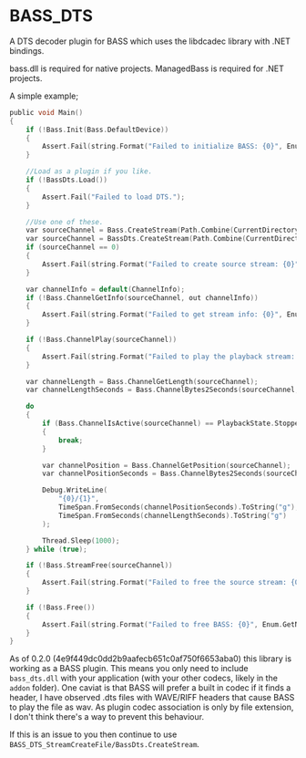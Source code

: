 # BASS_DTS

A DTS decoder plugin for BASS which uses the libdcadec library with .NET bindings.

bass.dll is required for native projects.
ManagedBass is required for .NET projects.

A simple example;

```c
public void Main()
{
    if (!Bass.Init(Bass.DefaultDevice))
    {
        Assert.Fail(string.Format("Failed to initialize BASS: {0}", Enum.GetName(typeof(Errors), Bass.LastError)));
    }

    //Load as a plugin if you like.
    if (!BassDts.Load())
    {
        Assert.Fail("Failed to load DTS.");
    }

    //Use one of these.
    var sourceChannel = Bass.CreateStream(Path.Combine(CurrentDirectory, this.FileName), 0, 0, this.BassFlags);
    var sourceChannel = BassDts.CreateStream(Path.Combine(CurrentDirectory, this.FileName), 0, 0, this.BassFlags);
    if (sourceChannel == 0)
    {
        Assert.Fail(string.Format("Failed to create source stream: {0}", Enum.GetName(typeof(Errors), Bass.LastError)));
    }

    var channelInfo = default(ChannelInfo);
    if (!Bass.ChannelGetInfo(sourceChannel, out channelInfo))
    {
        Assert.Fail(string.Format("Failed to get stream info: {0}", Enum.GetName(typeof(Errors), Bass.LastError)));
    }

    if (!Bass.ChannelPlay(sourceChannel))
    {
        Assert.Fail(string.Format("Failed to play the playback stream: {0}", Enum.GetName(typeof(Errors), Bass.LastError)));
    }

    var channelLength = Bass.ChannelGetLength(sourceChannel);
    var channelLengthSeconds = Bass.ChannelBytes2Seconds(sourceChannel, channelLength);

    do
    {
        if (Bass.ChannelIsActive(sourceChannel) == PlaybackState.Stopped)
        {
            break;
        }

        var channelPosition = Bass.ChannelGetPosition(sourceChannel);
        var channelPositionSeconds = Bass.ChannelBytes2Seconds(sourceChannel, channelPosition);

        Debug.WriteLine(
            "{0}/{1}",
            TimeSpan.FromSeconds(channelPositionSeconds).ToString("g"),
            TimeSpan.FromSeconds(channelLengthSeconds).ToString("g")
        );

        Thread.Sleep(1000);
    } while (true);

    if (!Bass.StreamFree(sourceChannel))
    {
        Assert.Fail(string.Format("Failed to free the source stream: {0}", Enum.GetName(typeof(Errors), Bass.LastError)));
    }

    if (!Bass.Free())
    {
        Assert.Fail(string.Format("Failed to free BASS: {0}", Enum.GetName(typeof(Errors), Bass.LastError)));
    }
}
```

As of 0.2.0 (4e9f449dc0dd2b9aafecb651c0af750f6653aba0) this library is working as a BASS plugin.
This means you only need to include `bass_dts.dll` with your application (with your other codecs, likely in the `addon` folder).
One caviat is that BASS will prefer a built in codec if it finds a header, I have observed .dts files with WAVE/RIFF headers that cause BASS to play the file as wav. 
As plugin codec association is only by file extension, I don't think there's a way to prevent this behaviour.

If this is an issue to you then continue to use `BASS_DTS_StreamCreateFile/BassDts.CreateStream`.